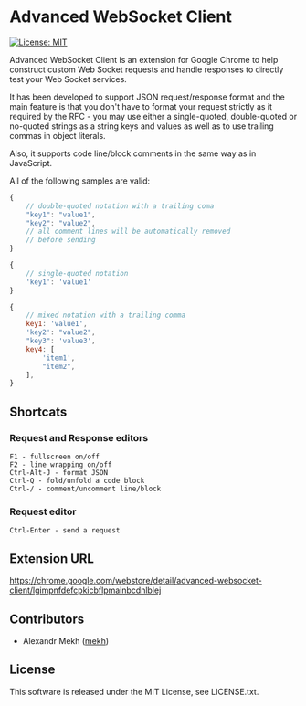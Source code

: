 # Advanced WebSocket Client

[![License: MIT](https://img.shields.io/badge/License-MIT-yellow.svg)](https://opensource.org/licenses/MIT)

Advanced WebSocket Client is an extension for Google Chrome
to help construct custom Web Socket requests
and handle responses to directly test your Web Socket services.

It has been developed to support JSON request/response format and the main feature 
is that you don't have to format your request strictly as it required by the RFC - 
you may use either a single-quoted, double-quoted or no-quoted strings as a string keys and values
as well as to use trailing commas in object literals.

Also, it supports code line/block comments in the same way as in JavaScript.

All of the following samples are valid:
```javascript
{
    // double-quoted notation with a trailing coma
    "key1": "value1",
    "key2": "value2",
    // all comment lines will be automatically removed
    // before sending
}
````
```javascript
{
    // single-quoted notation
    'key1': 'value1'
}
```
```javascript
{
    // mixed notation with a trailing comma
    key1: 'value1',
    'key2': "value2",
    "key3": 'value3',
    key4: [
        'item1',
        "item2",
    ],
}
```
## Shortcats

### Request and Response editors
    F1 - fullscreen on/off
    F2 - line wrapping on/off
    Ctrl-Alt-J - format JSON
    Ctrl-Q - fold/unfold a code block
    Ctrl-/ - comment/uncomment line/block
    
### Request editor
    Ctrl-Enter - send a request

## Extension URL
https://chrome.google.com/webstore/detail/advanced-websocket-client/lgimpnfdefcpkicbflpmainbcdnlblej

## Contributors

- Alexandr Mekh ([mekh](https://github.com/mekh))
        
## License

This software is released under the MIT License, see LICENSE.txt.
